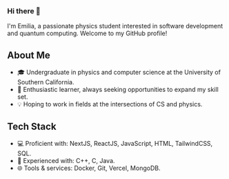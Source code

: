 ### Hi there 👋

<!--
**edoda/edoda** is a ✨ _special_ ✨ repository because its `README.md` (this file) appears on your GitHub profile.

-->
I'm Emilia, a passionate physics student interested in software development and quantum computing. Welcome to my GitHub profile!

## About Me

- 🎓 Undergraduate in physics and computer science at the University of Southern California.
- 🌱 Enthusiastic learner, always seeking opportunities to expand my skill set.
- 💡 Hoping to work in fields at the intersections of CS and physics.

## Tech Stack

- 💻 Proficient with: NextJS, ReactJS, JavaScript, HTML, TailwindCSS, SQL.
- 🔧 Experienced with: C++, C, Java.
- 🌐 Tools & services: Docker, Git, Vercel, MongoDB.
